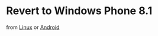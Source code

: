 # Revert to Windows Phone 8.1

from [Linux](/content/linux/README.md) or [Android](/content/android/README.md)


